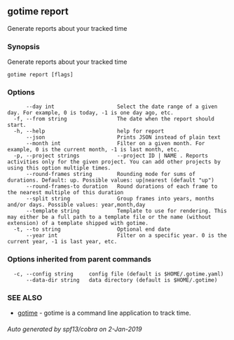 ## gotime report

Generate reports about your tracked time

### Synopsis

Generate reports about your tracked time

```
gotime report [flags]
```

### Options

```
      --day int                    Select the date range of a given day. For example, 0 is today, -1 is one day ago, etc.
  -f, --from string                The date when the report should start.
  -h, --help                       help for report
      --json                       Prints JSON instead of plain text
      --month int                  Filter on a given month. For example, 0 is the current month, -1 is last month, etc.
  -p, --project strings            --project ID | NAME . Reports activities only for the given project. You can add other projects by using this option multiple times.
      --round-frames string        Rounding mode for sums of durations. Default: up. Possible values: up|nearest (default "up")
      --round-frames-to duration   Round durations of each frame to the nearest multiple of this duration
      --split string               Group frames into years, months and/or days. Possible values: year,month,day
      --template string            Template to use for rendering. This may either be a full path to a template file or the name (without extension) of a template shipped with gotime.
  -t, --to string                  Optional end date
      --year int                   Filter on a specific year. 0 is the current year, -1 is last year, etc.
```

### Options inherited from parent commands

```
  -c, --config string     config file (default is $HOME/.gotime.yaml)
      --data-dir string   data directory (default is $HOME/.gotime)
```

### SEE ALSO

* [gotime](gotime.md)	 - gotime is a command line application to track time.

###### Auto generated by spf13/cobra on 2-Jan-2019
